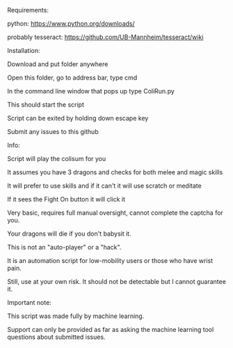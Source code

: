 Requirements:

python: https://www.python.org/downloads/

probably tesseract: https://github.com/UB-Mannheim/tesseract/wiki

Installation:

Download and put folder anywhere

Open this folder, go to address bar, type cmd

In the command line window that pops up type ColiRun.py

This should start the script

Script can be exited by holding down escape key

Submit any issues to this github

Info:

Script will play the colisum for you

It assumes you have 3 dragons and checks for both melee and magic skills

It will prefer to use skills and if it can't it will use scratch or meditate

If it sees the Fight On button it will click it


Very basic, requires full manual oversight, cannot complete the captcha for you.

Your dragons will die if you don't babysit it.


This is not an "auto-player" or a "hack". 

It is an automation script for low-mobility users or those who have wrist pain.

Still, use at your own risk. It should not be detectable but I cannot guarantee it.


Important note:

This script was made fully by machine learning. 

Support can only be provided as far as asking the machine learning tool questions about submitted issues.
